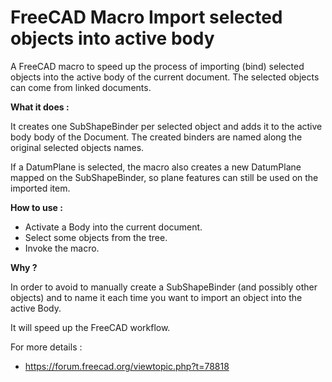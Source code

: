 # FreeCAD Macro Import selected objects into active body

A FreeCAD macro to speed up the process of importing (bind) selected objects
into the active body of the current document.
The selected objects can come from linked documents.

**What it does :**

It creates one SubShapeBinder per selected object and adds it to the active body
body of the Document. The created binders are named along the original selected
objects names.

If a DatumPlane is selected, the macro also creates a new DatumPlane mapped on
the SubShapeBinder, so plane features can still be used on the imported item.

**How to use :**

- Activate a Body into the current document.
- Select some objects from the tree.
- Invoke the macro.

**Why ?**

In order to avoid to manually create a SubShapeBinder (and possibly other
objects) and to name it each time you want to import an object into
the active Body.

It will speed up the FreeCAD workflow.

For more details :

- https://forum.freecad.org/viewtopic.php?t=78818
